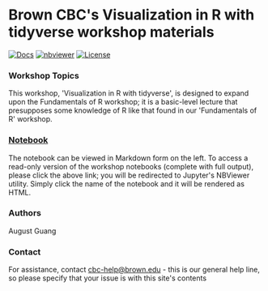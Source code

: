 # Brown CBC's Visualization in R with tidyverse workshop materials

[![Docs](https://img.shields.io/badge/docs-stable-blue.svg?style=flat-square)](https://compbiocore.github.io/tidyverse-workshop)
[![nbviewer](https://img.shields.io/badge/jupyter_notebooks-nbviewer-purple.svg?style=flat-square)](http://nbviewer.jupyter.org/github/compbiocore/tidyverse-workshop/tree/master/notebooks)
[![License](https://img.shields.io/github/license/compbiocore/tidyverse-workshop.svg)](https://raw.githubusercontent.com/compbiocore/tidyverse-workshop/master/LICENSE)

### Workshop Topics

This workshop, 'Visualization in R with tidyverse', is designed to expand upon the Fundamentals of R workshop; it is a basic-level lecture that presupposes some knowledge of R like that found in our 'Fundamentals of R' workshop.

### **[Notebook](http://nbviewer.jupyter.org/github/compbiocore/tidyverse-workshop/tree/master//notebooks)**

The notebook can be viewed in Markdown form on the left. To access a read-only version of the workshop notebooks (complete with full output), please click the above link; you will be redirected to Jupyter's NBViewer utility.  Simply click the name of the notebook and it will be rendered as HTML.

### Authors

August Guang

### Contact

For assistance, contact cbc-help@brown.edu - this is our general help line, so please specify that your issue is with this site's contents
